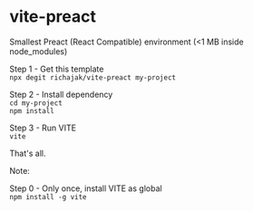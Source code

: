 # vite-preact

Smallest Preact (React Compatible) environment (<1 MB inside node_modules)

Step 1 - Get this template   
`npx degit richajak/vite-preact my-project`

Step 2 - Install dependency   
`cd my-project`   
`npm install`   

Step 3 - Run VITE   
`vite`

That's all.   

Note:   

Step 0 - Only once, install VITE as global   
`npm install -g vite`

